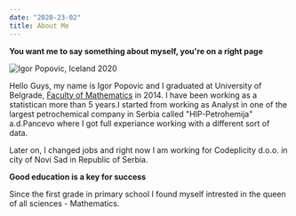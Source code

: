 ```yaml
---
date: "2020-23-02"
title: About Me
---
```


**You want me to say something about myself, you're on a right page**

![*Igor Popovic, Iceland 2020*](igor.png)

Hello Guys, my name is Igor Popovic and I graduated at University of Belgrade, [Faculty of Mathematics](http://www.matf.bg.ac.rs/eng/) in 2014. I have been working as a statistican more than 5 years.I started from working as Analyst in one of the largest petrochemical company in Serbia called "HIP-Petrohemija" a.d.Pancevo where I got full experiance working with a different sort of data.

Later on, I changed jobs and right now I am working for Codeplicity d.o.o. in city of Novi Sad in Republic of Serbia.

**Good education is a key for success**

Since the first grade in primary school I found myself intrested in the queen of all sciences - Mathematics.

